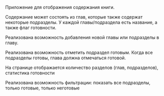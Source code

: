 Приложение для отображения содержания книги.

Содержание может состоять из глав, которые также содержат некоторые подразделы. У каждой главы/подраздела есть название, а также флаг готовности.

Реализована возможность добавления новой главы или подразделы в главу.

Реализована возможность отметить подраздел готовым. Когда все подразделы готовы, глава должна отмечаться готовой.

На странице отображается количество разделов (глав, подразделов), статистика готовности

Реализована возможность фильтрации: показать все подразделы, только готовые, только неготовые
